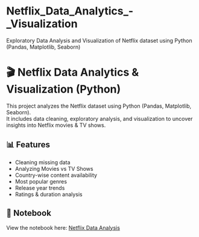 # Netflix_Data_Analytics_-_Visualization
Exploratory Data Analysis and Visualization of Netflix dataset using Python (Pandas, Matplotlib, Seaborn)

# 🎬 Netflix Data Analytics & Visualization (Python)

This project analyzes the Netflix dataset using Python (Pandas, Matplotlib, Seaborn).  
It includes data cleaning, exploratory analysis, and visualization to uncover insights into Netflix movies & TV shows.

## 📊 Features
- Cleaning missing data
- Analyzing Movies vs TV Shows
- Country-wise content availability
- Most popular genres
- Release year trends
- Ratings & duration analysis

## 📎 Notebook
View the notebook here: [Netflix Data Analysis](https://nbviewer.org/github/your-username/Netflix-Data-Analytics/blob/main/Netflix_Data_Analysis.ipynb)
